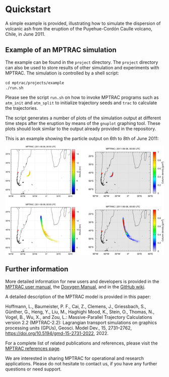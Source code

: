 # Quickstart

A simple example is provided, illustrating how to simulate the
dispersion of volcanic ash from the eruption of the Puyehue-Cordón
Caulle volcano, Chile, in June 2011.

## Example of an MPTRAC simulation

The example can be found in the `project` directory. The `project`
directory can also be used to store results of other simulation and
experiments with MPTRAC. The simulation is controlled by a shell
script:

    cd mptrac/projects/example
    ./run.sh

Please see the script `run.sh` on how to invoke MPTRAC programs such
as `atm_init` and `atm_split` to initialize trajectory seeds and
`trac` to calculate the trajectories.

The script generates a number of plots of the simulation output at
different time steps after the eruption by means of the `gnuplot`
graphing tool. These plots should look similar to the output already
provided in the repository.

This is an example showing the particle output on 6th to 8th of June
2011:

![MPTRAC particle output for Puyehue simulation](img/puyehue.png)

## Further information

More detailed information for new users and developers is provided in
the [MPTRAC user manual](https://slcs-jsc.github.io/mptrac/),
the [Doxygen Manual](https://slcs-jsc.github.io/mptrac/doxygen), and
in the [GitHub wiki](https://github.com/slcs-jsc/mptrac/wiki).

A detailed description of the MPTRAC model is provided in this paper:

Hoffmann, L., Baumeister, P. F., Cai, Z., Clemens, J., Griessbach, S.,
Günther, G., Heng, Y., Liu, M., Haghighi Mood, K., Stein, O., Thomas,
N., Vogel, B., Wu, X., and Zou, L.: Massive-Parallel Trajectory
Calculations version 2.2 (MPTRAC-2.2): Lagrangian transport
simulations on graphics processing units (GPUs), Geosci. Model Dev.,
15, 2731–2762, <https://doi.org/10.5194/gmd-15-2731-2022>, 2022.

For a complete list of related publications and references, please
visit the [MPTRAC references page](https://slcs-jsc.github.io/mptrac/references/).

We are interested in sharing MPTRAC for operational and research
applications. Please do not hesitate to contact us, if you have any
further questions or need support.
